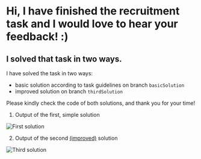 
# Hi, I have finished the recruitment task and I would love to hear your feedback! :)

## I solved that task in two ways.

I have solved the task in two ways: 
- basic solution according to task guidelines on branch `basicSolution`
- improved solution on branch `thirdSolution`

Please kindly check the code of both solutions, and thank you for your time!

1. Output of the first, simple solution

![First solution](https://i.ibb.co/sP6Lhh9/basic-Solution.png)

2. Output of the second <ins>(improved)</ins> solution

![Third solution](https://i.ibb.co/fHm4f2h/third-Function.png)
